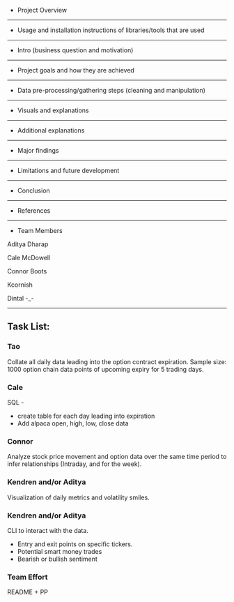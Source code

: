 - Project Overview
  
---

- Usage and installation instructions of libraries/tools that are used

---

- Intro (business question and motivation)

---

- Project goals and how they are achieved

---

- Data pre-processing/gathering steps (cleaning and manipulation)

---

- Visuals and explanations

---

- Additional explanations

---

- Major findings

---

- Limitations and future development

---

- Conclusion
  
---

- References

---

- Team Members
  
Aditya Dharap
 
Cale McDowell
 
Connor Boots
 
Kcornish
 
Dintal -_-

---

## Task List:

### Tao
Collate all daily data leading into the option contract expiration.
Sample size: 1000 option chain data points of upcoming expiry for 5 trading days.

### Cale
SQL -
- create table for each day leading into expiration
- Add alpaca open, high, low, close data

### Connor
Analyze stock price movement and option data over the same time period to infer relationships (Intraday, and for the week).

### Kendren and/or Aditya
Visualization of daily metrics and volatility smiles.

### Kendren and/or Aditya
CLI to interact with the data.
- Entry and exit points on specific tickers.
- Potential smart money trades
- Bearish or bullish sentiment

### Team Effort
README + PP
